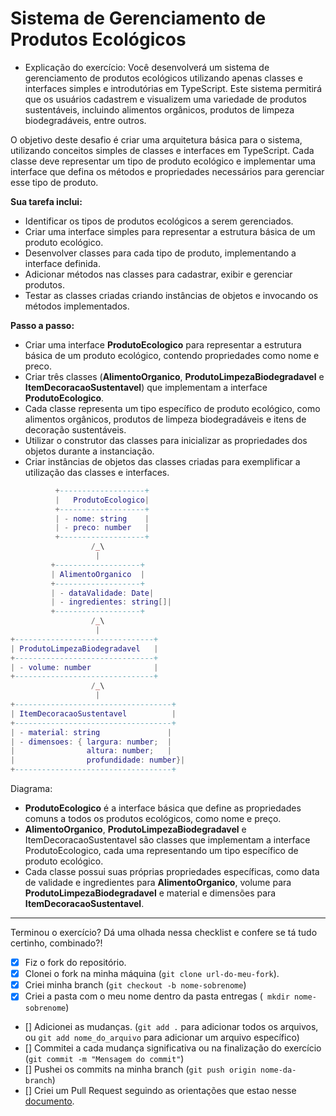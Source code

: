 # Sistema de Gerenciamento de Produtos Ecológicos

- Explicação do exercício: 
Você desenvolverá um sistema de gerenciamento de produtos ecológicos utilizando apenas classes e interfaces simples e introdutórias em TypeScript.
Este sistema permitirá que os usuários cadastrem e visualizem uma variedade de produtos sustentáveis, incluindo alimentos orgânicos, produtos de limpeza biodegradáveis, entre outros.

O objetivo deste desafio é criar uma arquitetura básica para o sistema, utilizando conceitos simples de classes e interfaces em TypeScript.
Cada classe deve representar um tipo de produto ecológico e implementar uma interface que defina os métodos e propriedades necessários para gerenciar esse tipo de produto.

**Sua tarefa inclui:**

- Identificar os tipos de produtos ecológicos a serem gerenciados.
- Criar uma interface simples para representar a estrutura básica de um produto ecológico.
- Desenvolver classes para cada tipo de produto, implementando a interface definida.
- Adicionar métodos nas classes para cadastrar, exibir e gerenciar produtos.
- Testar as classes criadas criando instâncias de objetos e invocando os métodos implementados.

**Passo a passo:**

- Criar uma interface **ProdutoEcologico** para representar a estrutura básica de um produto ecológico, contendo propriedades como nome e preco.
- Criar três classes (**AlimentoOrganico**, **ProdutoLimpezaBiodegradavel** e **ItemDecoracaoSustentavel**) que implementam a interface **ProdutoEcologico**.
- Cada classe representa um tipo específico de produto ecológico, como alimentos orgânicos, produtos de limpeza biodegradáveis e itens de decoração sustentáveis.
- Utilizar o construtor das classes para inicializar as propriedades dos objetos durante a instanciação.
- Criar instâncias de objetos das classes criadas para exemplificar a utilização das classes e interfaces.

```lua
          +-------------------+
          |   ProdutoEcologico|
          +-------------------+
          | - nome: string    |
          | - preco: number   |
          +-------------------+
                  /_\
                   |
         +-------------------+
         | AlimentoOrganico  |
         +-------------------+
         | - dataValidade: Date|
         | - ingredientes: string[]|
         +-------------------+
                  /_\
                   |
+-------------------------------+
| ProdutoLimpezaBiodegradavel   |
+-------------------------------+
| - volume: number              |
+-------------------------------+
                  /_\
                   |
+-----------------------------------+
| ItemDecoracaoSustentavel          |
+-----------------------------------+
| - material: string               |
| - dimensoes: { largura: number;  |
|                altura: number;   |
|                profundidade: number}|
+-----------------------------------+

```

Diagrama:

- **ProdutoEcologico** é a interface básica que define as propriedades comuns a todos os produtos ecológicos, como nome e preço.
- **AlimentoOrganico**, **ProdutoLimpezaBiodegradavel** e ItemDecoracaoSustentavel são classes que implementam a interface ProdutoEcologico, cada uma representando um tipo específico de produto ecológico.
- Cada classe possui suas próprias propriedades específicas, como data de validade e ingredientes para **AlimentoOrganico**, volume para **ProdutoLimpezaBiodegradavel** e material e dimensões para **ItemDecoracaoSustentavel**.

 
---

Terminou o exercício? Dá uma olhada nessa checklist e confere se tá tudo certinho, combinado?!

- [x] Fiz o fork do repositório.
- [x] Clonei o fork na minha máquina (`git clone url-do-meu-fork`).
- [x] Criei minha branch (` git checkout -b nome-sobrenome `)
- [x] Criei a pasta com o meu nome dentro da pasta entregas (` mkdir nome-sobrenome`)
- [] Adicionei as mudanças. (`git add .` para adicionar todos os arquivos, ou `git add nome_do_arquivo` para adicionar um arquivo específico)
- [] Commitei a cada mudança significativa ou na finalização do exercício (`git commit -m "Mensagem do commit"`)
- [] Pushei os commits na minha branch (`git push origin nome-da-branch`)
- [] Criei um Pull Request seguindo as orientações que estao nesse [documento](instrucoes-pull-request.md).
